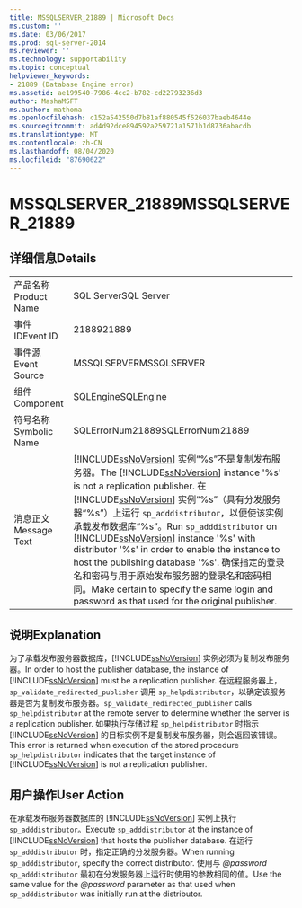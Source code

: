 ```yaml
---
title: MSSQLSERVER_21889 | Microsoft Docs
ms.custom: ''
ms.date: 03/06/2017
ms.prod: sql-server-2014
ms.reviewer: ''
ms.technology: supportability
ms.topic: conceptual
helpviewer_keywords:
- 21889 (Database Engine error)
ms.assetid: ae199540-7986-4cc2-b782-cd22793236d3
author: MashaMSFT
ms.author: mathoma
ms.openlocfilehash: c152a542550d7b81af880545f526037baeb4644e
ms.sourcegitcommit: ad4d92dce894592a259721a1571b1d8736abacdb
ms.translationtype: MT
ms.contentlocale: zh-CN
ms.lasthandoff: 08/04/2020
ms.locfileid: "87690622"
---
```

# <a name="mssqlserver_21889"></a><span data-ttu-id="40cb3-102">MSSQLSERVER_21889</span><span class="sxs-lookup"><span data-stu-id="40cb3-102">MSSQLSERVER_21889</span></span>
    
## <a name="details"></a><span data-ttu-id="40cb3-103">详细信息</span><span class="sxs-lookup"><span data-stu-id="40cb3-103">Details</span></span>  
  
|||  
|-|-|  
|<span data-ttu-id="40cb3-104">产品名称</span><span class="sxs-lookup"><span data-stu-id="40cb3-104">Product Name</span></span>|<span data-ttu-id="40cb3-105">SQL Server</span><span class="sxs-lookup"><span data-stu-id="40cb3-105">SQL Server</span></span>|  
|<span data-ttu-id="40cb3-106">事件 ID</span><span class="sxs-lookup"><span data-stu-id="40cb3-106">Event ID</span></span>|<span data-ttu-id="40cb3-107">21889</span><span class="sxs-lookup"><span data-stu-id="40cb3-107">21889</span></span>|  
|<span data-ttu-id="40cb3-108">事件源</span><span class="sxs-lookup"><span data-stu-id="40cb3-108">Event Source</span></span>|<span data-ttu-id="40cb3-109">MSSQLSERVER</span><span class="sxs-lookup"><span data-stu-id="40cb3-109">MSSQLSERVER</span></span>|  
|<span data-ttu-id="40cb3-110">组件</span><span class="sxs-lookup"><span data-stu-id="40cb3-110">Component</span></span>|<span data-ttu-id="40cb3-111">SQLEngine</span><span class="sxs-lookup"><span data-stu-id="40cb3-111">SQLEngine</span></span>|  
|<span data-ttu-id="40cb3-112">符号名称</span><span class="sxs-lookup"><span data-stu-id="40cb3-112">Symbolic Name</span></span>|<span data-ttu-id="40cb3-113">SQLErrorNum21889</span><span class="sxs-lookup"><span data-stu-id="40cb3-113">SQLErrorNum21889</span></span>|  
|<span data-ttu-id="40cb3-114">消息正文</span><span class="sxs-lookup"><span data-stu-id="40cb3-114">Message Text</span></span>|<span data-ttu-id="40cb3-115">[!INCLUDE[ssNoVersion](../../includes/ssnoversion-md.md)] 实例“%s”不是复制发布服务器。</span><span class="sxs-lookup"><span data-stu-id="40cb3-115">The [!INCLUDE[ssNoVersion](../../includes/ssnoversion-md.md)] instance '%s' is not a replication publisher.</span></span> <span data-ttu-id="40cb3-116">在 [!INCLUDE[ssNoVersion](../../includes/ssnoversion-md.md)] 实例“%s”（具有分发服务器“%s”）上运行 `sp_adddistributor`，以便使该实例承载发布数据库“%s”。</span><span class="sxs-lookup"><span data-stu-id="40cb3-116">Run `sp_adddistributor` on [!INCLUDE[ssNoVersion](../../includes/ssnoversion-md.md)] instance '%s' with distributor '%s' in order to enable the instance to host the publishing database '%s'.</span></span> <span data-ttu-id="40cb3-117">确保指定的登录名和密码与用于原始发布服务器的登录名和密码相同。</span><span class="sxs-lookup"><span data-stu-id="40cb3-117">Make certain to specify the same login and password as that used for the original publisher.</span></span>|  
  
## <a name="explanation"></a><span data-ttu-id="40cb3-118">说明</span><span class="sxs-lookup"><span data-stu-id="40cb3-118">Explanation</span></span>  
 <span data-ttu-id="40cb3-119">为了承载发布服务器数据库，[!INCLUDE[ssNoVersion](../../includes/ssnoversion-md.md)] 实例必须为复制发布服务器。</span><span class="sxs-lookup"><span data-stu-id="40cb3-119">In order to host the publisher database, the instance of [!INCLUDE[ssNoVersion](../../includes/ssnoversion-md.md)] must be a replication publisher.</span></span> <span data-ttu-id="40cb3-120">在远程服务器上，`sp_validate_redirected_publisher` 调用 `sp_helpdistributor`，以确定该服务器是否为复制发布服务器。</span><span class="sxs-lookup"><span data-stu-id="40cb3-120">`sp_validate_redirected_publisher` calls `sp_helpdistributor` at the remote server to determine whether the server is a replication publisher.</span></span> <span data-ttu-id="40cb3-121">如果执行存储过程 `sp_helpdistributor` 时指示 [!INCLUDE[ssNoVersion](../../includes/ssnoversion-md.md)] 的目标实例不是复制发布服务器，则会返回该错误。</span><span class="sxs-lookup"><span data-stu-id="40cb3-121">This error is returned when execution of the stored procedure `sp_helpdistributor` indicates that the target instance of [!INCLUDE[ssNoVersion](../../includes/ssnoversion-md.md)] is not a replication publisher.</span></span>  
  
## <a name="user-action"></a><span data-ttu-id="40cb3-122">用户操作</span><span class="sxs-lookup"><span data-stu-id="40cb3-122">User Action</span></span>  
 <span data-ttu-id="40cb3-123">在承载发布服务器数据库的 [!INCLUDE[ssNoVersion](../../includes/ssnoversion-md.md)] 实例上执行 `sp_adddistributor`。</span><span class="sxs-lookup"><span data-stu-id="40cb3-123">Execute `sp_adddistributor` at the instance of [!INCLUDE[ssNoVersion](../../includes/ssnoversion-md.md)] that hosts the publisher database.</span></span> <span data-ttu-id="40cb3-124">在运行 `sp_adddistributor` 时，指定正确的分发服务器。</span><span class="sxs-lookup"><span data-stu-id="40cb3-124">When running `sp_adddistributor`, specify the correct distributor.</span></span> <span data-ttu-id="40cb3-125">使用与 *@password* `sp_adddistributor` 最初在分发服务器上运行时使用的参数相同的值。</span><span class="sxs-lookup"><span data-stu-id="40cb3-125">Use the same value for the *@password* parameter as that used when `sp_adddistributor` was initially run at the distributor.</span></span>  
  
  
